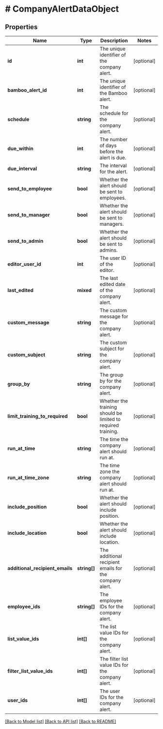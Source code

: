 # # CompanyAlertDataObject

## Properties

Name | Type | Description | Notes
------------ | ------------- | ------------- | -------------
**id** | **int** | The unique identifier of the company alert. | [optional]
**bamboo_alert_id** | **int** | The unique identifier of the Bamboo alert. | [optional]
**schedule** | **string** | The schedule for the company alert. | [optional]
**due_within** | **int** | The number of days before the alert is due. | [optional]
**due_interval** | **string** | The interval for the alert. | [optional]
**send_to_employee** | **bool** | Whether the alert should be sent to employees. | [optional]
**send_to_manager** | **bool** | Whether the alert should be sent to managers. | [optional]
**send_to_admin** | **bool** | Whether the alert should be sent to admins. | [optional]
**editor_user_id** | **int** | The user ID of the editor. | [optional]
**last_edited** | **mixed** | The last edited date of the company alert. | [optional]
**custom_message** | **string** | The custom message for the company alert. | [optional]
**custom_subject** | **string** | The custom subject for the company alert. | [optional]
**group_by** | **string** | The group by for the company alert. | [optional]
**limit_training_to_required** | **bool** | Whether the training should be limited to required training. | [optional]
**run_at_time** | **string** | The time the company alert should run at. | [optional]
**run_at_time_zone** | **string** | The time zone the company alert should run at. | [optional]
**include_position** | **bool** | Whether the alert should include position. | [optional]
**include_location** | **bool** | Whether the alert should include location. | [optional]
**additional_recipient_emails** | **string[]** | The additional recipient emails for the company alert. | [optional]
**employee_ids** | **string[]** | The employee IDs for the company alert. | [optional]
**list_value_ids** | **int[]** | The list value IDs for the company alert. | [optional]
**filter_list_value_ids** | **int[]** | The filter list value IDs for the company alert. | [optional]
**user_ids** | **int[]** | The user IDs for the company alert. | [optional]

[[Back to Model list]](../../README.md#models) [[Back to API list]](../../README.md#endpoints) [[Back to README]](../../README.md)
